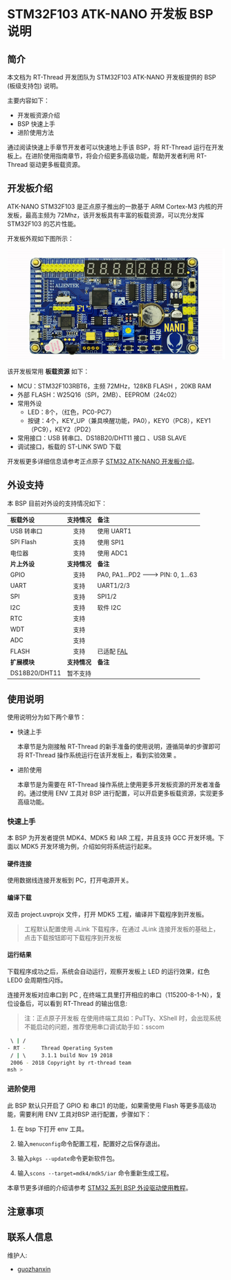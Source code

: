 # STM32F103 ATK-NANO 开发板 BSP 说明

## 简介

本文档为 RT-Thread 开发团队为 STM32F103 ATK-NANO 开发板提供的 BSP (板级支持包) 说明。

主要内容如下：

- 开发板资源介绍
- BSP 快速上手
- 进阶使用方法

通过阅读快速上手章节开发者可以快速地上手该 BSP，将 RT-Thread 运行在开发板上。在进阶使用指南章节，将会介绍更多高级功能，帮助开发者利用 RT-Thread 驱动更多板载资源。

## 开发板介绍

ATK-NANO STM32F103 是正点原子推出的一款基于 ARM Cortex-M3 内核的开发板，最高主频为 72Mhz，该开发板具有丰富的板载资源，可以充分发挥 STM32F103 的芯片性能。

开发板外观如下图所示：

![board](figures/board.png)

该开发板常用 **板载资源** 如下：

- MCU：STM32F103RBT6，主频 72MHz，128KB FLASH ，20KB RAM
- 外部 FLASH：W25Q16（SPI，2MB）、EEPROM（24c02）
- 常用外设
  - LED：8个，（红色，PC0-PC7）
  - 按键：4个，KEY_UP（兼具唤醒功能，PA0），KEY0（PC8），KEY1（PC9），KEY2（PD2）
- 常用接口：USB 转串口、DS18B20/DHT11 接口 、USB SLAVE
- 调试接口，板载的 ST-LINK SWD 下载

开发板更多详细信息请参考正点原子 [STM32 ATK-NANO 开发板介绍](https://eboard.taobao.com/index.htm)。

## 外设支持

本 BSP 目前对外设的支持情况如下：

| **板载外设**      | **支持情况** | **备注**                              |
| :----------------- | :----------: | :------------------------------------- |
| USB 转串口        |     支持     |  使用 UART1                              |
| SPI Flash         |     支持     |     使用 SPI1                            |
| 电位器             |     支持     |     使用 ADC1                            |
| **片上外设**      | **支持情况** | **备注**                              |
| GPIO              |     支持     | PA0, PA1...PD2 ---> PIN: 0, 1...63 |
| UART              |     支持     | UART1/2/3                             |
| SPI               |     支持     | SPI1/2                              |
| I2C               |     支持     | 软件 I2C                              |
| RTC               |     支持     |                                       |
| WDT               |     支持     |                                       |
| ADC               |     支持     |                                       |
| FLASH | 支持 | 已适配 [FAL](https://github.com/RT-Thread-packages/fal) |
| **扩展模块**      | **支持情况** | **备注**                              |
| DS18B20/DHT11  |   暂不支持   |                               |


## 使用说明

使用说明分为如下两个章节：

- 快速上手

    本章节是为刚接触 RT-Thread 的新手准备的使用说明，遵循简单的步骤即可将 RT-Thread 操作系统运行在该开发板上，看到实验效果 。

- 进阶使用

    本章节是为需要在 RT-Thread 操作系统上使用更多开发板资源的开发者准备的。通过使用 ENV 工具对 BSP 进行配置，可以开启更多板载资源，实现更多高级功能。


### 快速上手

本 BSP 为开发者提供 MDK4、MDK5 和 IAR 工程，并且支持 GCC 开发环境。下面以 MDK5 开发环境为例，介绍如何将系统运行起来。

#### 硬件连接

使用数据线连接开发板到 PC，打开电源开关。

#### 编译下载

双击 project.uvprojx 文件，打开 MDK5 工程，编译并下载程序到开发板。

> 工程默认配置使用 JLink 下载程序，在通过 JLink 连接开发板的基础上，点击下载按钮即可下载程序到开发板

#### 运行结果

下载程序成功之后，系统会自动运行，观察开发板上 LED 的运行效果，红色 LED0 会周期性闪烁。

连接开发板对应串口到 PC , 在终端工具里打开相应的串口（115200-8-1-N），复位设备后，可以看到 RT-Thread 的输出信息:

> 注：正点原子开发板 在使用终端工具如：PuTTy、XShell 时，会出现系统不能启动的问题，推荐使用串口调试助手如：sscom

```bash
 \ | /
- RT -     Thread Operating System
 / | \     3.1.1 build Nov 19 2018
 2006 - 2018 Copyright by rt-thread team
msh >
```
### 进阶使用

此 BSP 默认只开启了 GPIO 和 串口1 的功能，如果需使用 Flash 等更多高级功能，需要利用 ENV 工具对BSP 进行配置，步骤如下：

1. 在 bsp 下打开 env 工具。

2. 输入`menuconfig`命令配置工程，配置好之后保存退出。

3. 输入`pkgs --update`命令更新软件包。

4. 输入`scons --target=mdk4/mdk5/iar` 命令重新生成工程。

本章节更多详细的介绍请参考 [STM32 系列 BSP 外设驱动使用教程](../docs/STM32系列BSP外设驱动使用教程.md)。

## 注意事项


## 联系人信息

维护人:

- [guozhanxin](https://github.com/Guozhanxin) 